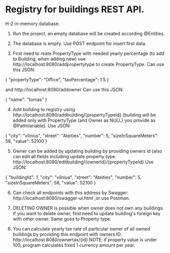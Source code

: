 # Registry for buildings REST API.

H-2 in-memory database.

1. Run the project, an empty database will be created according @Entities.

2. The database is empty. Use POST endpoint for insert first data. 

3. First need to reate PropertyType with needed yearly percentage (to add to Building, when adding new) use http://localhost:8080/addpropertytype to create PropertyType. Can use this JSON:

{
    "propertyType": "Office",
    "taxPercentage": 1.5
}

and http://localhost:8080/addowner Can use this JSON:

{
    "name": "tomas"
}

4. Add building to registry using http://localhost:8080/addbuilding/{propertyTypeId}   (building will be added only with PropertyType (and Owner as NULL) you provide as @PathVariable). Use JSON:

 {
"city": "vilnius",
"street": "Ateities",
"number": 5,
"sizeInSquareMeters": 58,
"value": 52100
 }

5. Owner can be added by updating building by providing owners id (also can edit all fields including update property type: http://localhost:8080/editbuilding/{ownerId}/{propertyTypeId}  Use JSON:

 {
"buildingId": 1,
"city": "vilnius",
"street": "Ateities",
"number": 5,
"sizeInSquareMeters": 58,
"value": 52100
 }

6. Can check all endpoints with this address by Swagger: http://localhost:8080/swagger-ui.html
,or use Postman.

7. DELETING OWNER is possible when owner does not own any buildings. If you want to delete owner, first need to update building's foreign key with other owner. Same goes to Property type. 

8. You can calculate yearly tax rate of particular owner of all owned buildings by providing this endpoint with owners ID:  http://localhost:8080/ownertax/{id} 
    NOTE: if property value is under 100, program calculates fixed 1 currency amount per year.

  
